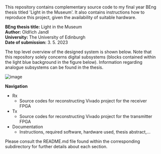 <p>This repository contains complementary source code to my final year BEng thesis titled 'Light in the Museum'. It also contains instructions how to reproduce this project, given the availability of suitable hardware.

**BEng thesis title:** Light in the Museum<br>
**Author:** Oldřich Jandl<br>
**University:** The University of Edinburgh<br>
**Date of submission:** 3. 5. 2023<br>
</p>


The top level overview of the designed system is shown below. Note that this repository solely concerns digital subsystems (blocks contained within the light blue background in the figure below). Information regarding analogue subsystems can be found in the thesis.

![image](https://github.com/ojandl/BEng-Light-in-the-Museum/assets/147755709/b54069c1-cf0c-4e08-94c1-e1fd5831fb05)

**Navigation**
+ Rx
  + Source codes for reconstructing Vivado project for the receiver FPGA
+ Tx
  + Source codes for reconstructing Vivado project for the transmitter FPGA
+ Documentation
  + Instructions, required software, hardware used, thesis abstract,...

Please consult the README.md file found within the corresponding subdirectory for further details about each section.
